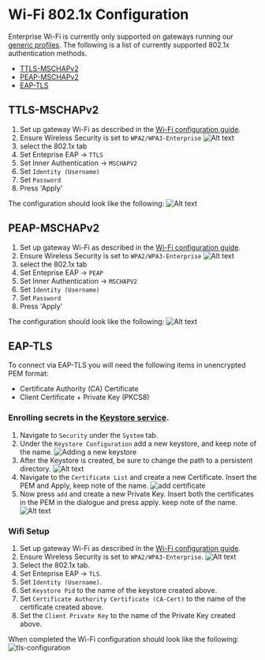 # Wi-Fi 802.1x Configuration
Enterprise Wi-Fi is currently only supported on gateways running our [generic profiles](/getting-started/install-kura/#installer-types). The following is a list of currently supported 802.1x authentication methods.

 - [TTLS-MSCHAPv2](/gateway-configuration/wifi-configuration-8021x/#ttls-mschapv2)
 - [PEAP-MSCHAPv2](/gateway-configuration/wifi-configuration-8021x/#peap-mschapv2)
 - [EAP-TLS](/gateway-configuration/wifi-configuration-8021x/#eap-tls)

## TTLS-MSCHAPv2
 1. Set up gateway Wi-Fi as described in the [Wi-Fi configuration guide](/gateway-configuration/wifi-configuration/#wireless-configuration).
 2. Ensure Wireless Security is set to `WPA2/WPA3-Enterprise`
    ![Alt text](images/802-1x-images/wifi-enterprise-enum.png)
 3. select the 802.1x tab
 4. Set Enteprise EAP -> `TTLS`
 5. Set Inner Authentication -> `MSCHAPV2`
 6. Set `Identity (Username)` 
 7. Set `Password`
 6. Press 'Apply'

The configuration should look like the following:
![Alt text](images/802-1x-images/wifi-ttls.png)

## PEAP-MSCHAPv2
 1. Set up gateway Wi-Fi as described in the [Wi-Fi configuration guide](/gateway-configuration/wifi-configuration/#wireless-configuration).
 2. Ensure Wireless Security is set to `WPA2/WPA3-Enterprise`
    ![Alt text](images/802-1x-images/wifi-enterprise-enum.png)
 3. select the 802.1x tab
 4. Set Enteprise EAP -> `PEAP`
 5. Set Inner Authentication -> `MSCHAPV2`
 6. Set `Identity (Username)` 
 7. Set `Password`
 6. Press 'Apply'

The configuration should look like the following:
![Alt text](images/802-1x-images/wifi-peap.png)

## EAP-TLS
To connect via EAP-TLS you will need the following items in unencrypted PEM format:

- Certificate Authority (CA) Certificate
- Client Certificate + Private Key (PKCS8)

### Enrolling secrets in the [Keystore service](/gateway-configuration/keystores-management/).

 1. Navigate to `Security` under the `System` tab.
 2. Under the `Keystore Configuration` add a new keystore, and keep note of the name. ![Adding a new keystore](images/802-1x-images/wifi-create-keystore.png)
 3. After the Keystore is created, be sure to change the path to a persistent directory. ![Alt text](images/802-1x-images/wifi-create-change-path.png)
 4. Navigate to the `Certificate List` and create a new Certificate. Insert the PEM and Apply, keep note of the name. ![add certificate](images/802-1x-images/wifi-create-keystore-add-certificate.png)
 5. Now press `add` and create a new Private Key. Insert both the certificates in the PEM in the dialogue and press apply. keep note of the name. ![Alt text](images/802-1x-images/wifi-create-keystore-add-privatekey.png)

### Wifi Setup

 1. Set up gateway Wi-Fi as described in the [Wi-Fi configuration guide](/gateway-configuration/wifi-configuration/#wireless-configuration).
 2. Ensure Wireless Security is set to `WPA2/WPA3-Enterprise`. ![Alt text](images/802-1x-images/wifi-enterprise-enum.png)
 3. Select the 802.1x tab.
 4. Set Enteprise EAP -> `TLS`.
 5. Set `Identity (Username)`.
 6. Set `Keystore Pid` to the name of the keystore created above.
 7. Set `Certificate Authority Certificate (CA-Cert)` to the name of the certificate created above.
 8. Set the `Client Private Key` to the name of the Private Key created above.

When completed the Wi-Fi configuration should look like the following:
![tls-configuration](images/802-1x-images/wifi-tls.png)
